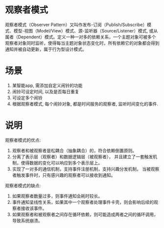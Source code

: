 # 观察者模式
观察者模式（Observer Pattern）又叫作发布-订阅（Publish/Subscribe）模式、模型-视图（Model/View）模式、源-监听器（Source/Listener）模式, 或从属者（Dependent）模式。定义一种一对多的依赖关系，一个主题对象可被多个观察者对象同时监听，使得每当主题对象状态变化时，所有依赖它的对象都会得到通知并被自动更新，属于行为型设计模式。

# 场景
1. 某智能app, 需添加自定义闹铃的功能
2. 闹铃可设定时间, 以及是否每日重复
3. 可设定多个闹铃
4. 根据观察者模式, 每个闹铃对象, 都是时间服务的观察者, 监听时间变化的事件.

# 说明
观察者模式的优点:
1. 观察者和被观察者是松耦合（抽象耦合）的，符合依赖倒置原则。
2. 分离了表示层（观察者）和数据逻辑层（被观察者），
    并且建立了一套触发机制，使得数据的变化可以响应到多个表示层上。
3. 实现了一对多的通信机制，支持事件注册机制，支持兴趣分发机制，
    当被观察者触发事件时，只有感兴趣的观察者可以接收到通知。

观察者模式的缺点:
1. 如果观察者数量过多，则事件通知会耗时较长。
2. 事件通知呈线性关系，如果其中一个观察者处理事件卡壳，则会影响后续的观察者接收该事件。
3. 如果观察者和被观察者之间存在循环依赖，则可能造成两者之间的循环调用，导致系统崩溃。